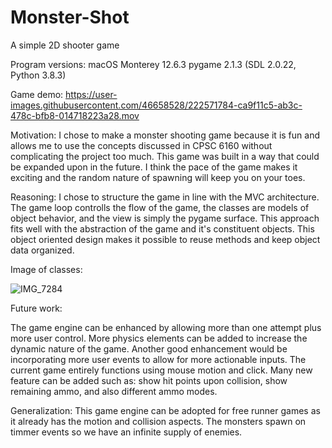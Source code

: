 # Monster-Shot
A simple 2D shooter game

Program versions: 
  macOS Monterey 12.6.3
  pygame 2.1.3 
  (SDL 2.0.22, Python 3.8.3)
  
Game demo:
https://user-images.githubusercontent.com/46658528/222571784-ca9f11c5-ab3c-478c-bfb8-014718223a28.mov

Motivation:
  I chose to make a monster shooting game because it is fun and allows me to use the concepts discussed in CPSC 6160 without complicating the project too much. This game was built in a way that could be expanded upon in the future.
  I think the pace of the game makes it exciting and the random nature of spawning will keep you on your toes. 
  
Reasoning:
  I chose to structure the game in line with the MVC architecture. The game loop controlls the flow of the game, the classes are models of object behavior, and the view is simply the pygame surface. 
  This approach fits well with the abstraction of the game and it's constituent objects. This object oriented design makes it possible to reuse methods and keep object data organized.
  
Image of classes:

![IMG_7284](https://user-images.githubusercontent.com/46658528/222577047-c6e359c1-666e-4b16-ad92-e3984ddc74e4.jpeg)

Future work:

The game engine can be enhanced by allowing more than one attempt plus more user control. More physics elements can be added to increase the dynamic nature of the game. Another good enhancement would be incorporating more user events to allow for more actionable inputs. The current game entirely functions using mouse motion and click. 
Many new feature can be added such as: show hit points upon collision, show remaining ammo, and also different ammo modes.

Generalization: This game engine can be adopted for free runner games as it already has the motion and collision aspects. The monsters spawn on timmer events so we have an infinite supply of enemies.
